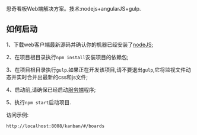 思奇看板Web端解决方案。技术:nodejs+angularJS+gulp.

## 如何启动


1、下载web客户端最新源码并确认你的机器已经安装了[nodeJS](https://nodejs.org/en/);

2、在项目根目录执行`npm install`安装项目的依赖包;

3、在项目根目录执行`gulp`.如果正在开发该项目,请不要退出`gulp`,它将监视文件动态并实时合并出最新的css和js文件;

4、启动前,请确保已经启动[服务端](https://github.com/thiki-org/thiki-kanban-backend)程序;

5、执行`npm start`启动项目.


访问示例:

```
http://localhost:8008/kanban/#/boards

```
